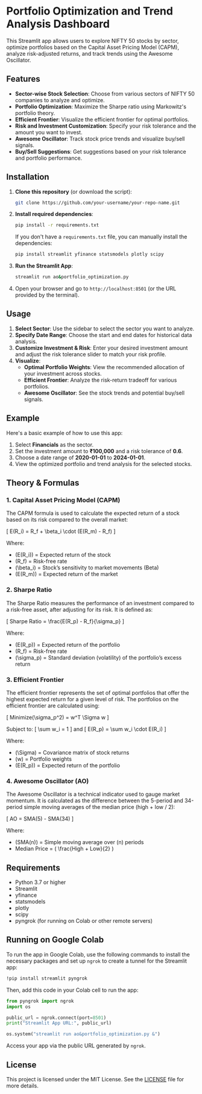 
# Portfolio Optimization and Trend Analysis Dashboard

This Streamlit app allows users to explore NIFTY 50 stocks by sector, optimize portfolios based on the Capital Asset Pricing Model (CAPM), analyze risk-adjusted returns, and track trends using the Awesome Oscillator.

## Features

- **Sector-wise Stock Selection**: Choose from various sectors of NIFTY 50 companies to analyze and optimize.
- **Portfolio Optimization**: Maximize the Sharpe ratio using Markowitz's portfolio theory.
- **Efficient Frontier**: Visualize the efficient frontier for optimal portfolios.
- **Risk and Investment Customization**: Specify your risk tolerance and the amount you want to invest.
- **Awesome Oscillator**: Track stock price trends and visualize buy/sell signals.
- **Buy/Sell Suggestions**: Get suggestions based on your risk tolerance and portfolio performance.

## Installation

1. **Clone this repository** (or download the script):
   ```bash
   git clone https://github.com/your-username/your-repo-name.git
   ```

2. **Install required dependencies**:
   ```bash
   pip install -r requirements.txt
   ```

   If you don't have a `requirements.txt` file, you can manually install the dependencies:
   ```bash
   pip install streamlit yfinance statsmodels plotly scipy
   ```

3. **Run the Streamlit App**:
   ```bash
   streamlit run ao&portfolio_optimization.py
   ```

4. Open your browser and go to `http://localhost:8501` (or the URL provided by the terminal).

## Usage

1. **Select Sector**: Use the sidebar to select the sector you want to analyze.
2. **Specify Date Range**: Choose the start and end dates for historical data analysis.
3. **Customize Investment & Risk**: Enter your desired investment amount and adjust the risk tolerance slider to match your risk profile.
4. **Visualize**:
   - **Optimal Portfolio Weights**: View the recommended allocation of your investment across stocks.
   - **Efficient Frontier**: Analyze the risk-return tradeoff for various portfolios.
   - **Awesome Oscillator**: See the stock trends and potential buy/sell signals.

## Example

Here's a basic example of how to use this app:

1. Select **Financials** as the sector.
2. Set the investment amount to **₹100,000** and a risk tolerance of **0.6**.
3. Choose a date range of **2020-01-01** to **2024-01-01**.
4. View the optimized portfolio and trend analysis for the selected stocks.

## Theory & Formulas

### 1. **Capital Asset Pricing Model (CAPM)**

The CAPM formula is used to calculate the expected return of a stock based on its risk compared to the overall market:

\[
    E(R_i) = R_f + \beta_i \cdot (E(R_m) - R_f)
\]

Where:
- \(E(R_i)\) = Expected return of the stock
- \(R_f\) = Risk-free rate
- \(\beta_i\) = Stock’s sensitivity to market movements (Beta)
- \(E(R_m)\) = Expected return of the market

### 2. **Sharpe Ratio**

The Sharpe Ratio measures the performance of an investment compared to a risk-free asset, after adjusting for its risk. It is defined as:

\[
    Sharpe Ratio = \frac{E(R_p) - R_f}{\sigma_p}
\]

Where:
- \(E(R_p)\) = Expected return of the portfolio
- \(R_f\) = Risk-free rate
- \(\sigma_p\) = Standard deviation (volatility) of the portfolio’s excess return

### 3. **Efficient Frontier**

The efficient frontier represents the set of optimal portfolios that offer the highest expected return for a given level of risk. The portfolios on the efficient frontier are calculated using:

\[
    Minimize(\sigma_p^2) = w^T \Sigma w
\]

Subject to:
\[
    \sum w_i = 1
\]
and
\[
    E(R_p) = \sum w_i \cdot E(R_i)
\]

Where:
- \(\Sigma\) = Covariance matrix of stock returns
- \(w\) = Portfolio weights
- \(E(R_p)\) = Expected return of the portfolio

### 4. **Awesome Oscillator (AO)**

The Awesome Oscillator is a technical indicator used to gauge market momentum. It is calculated as the difference between the 5-period and 34-period simple moving averages of the median price (high + low / 2):

\[
    AO = SMA(5) - SMA(34)
\]

Where:
- \(SMA(n)\) = Simple moving average over \(n\) periods
- Median Price = \( \frac{High + Low}{2} \)

## Requirements

- Python 3.7 or higher
- Streamlit
- yfinance
- statsmodels
- plotly
- scipy
- pyngrok (for running on Colab or other remote servers)

## Running on Google Colab

To run the app in Google Colab, use the following commands to install the necessary packages and set up `ngrok` to create a tunnel for the Streamlit app:

```bash
!pip install streamlit pyngrok
```

Then, add this code in your Colab cell to run the app:

```python
from pyngrok import ngrok
import os

public_url = ngrok.connect(port=8501)
print("Streamlit App URL:", public_url)

os.system("streamlit run ao&portfolio_optimization.py &")
```

Access your app via the public URL generated by `ngrok`.

## License

This project is licensed under the MIT License. See the [LICENSE](LICENSE) file for more details.
